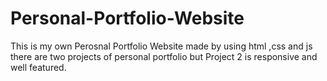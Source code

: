 # Personal-Portfolio-Website
This is my own Perosnal Portfolio Website made by using html ,css and js
there are two projects of personal portfolio but Project 2 is responsive and well featured.
